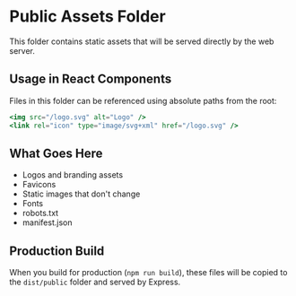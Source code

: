 # Public Assets Folder

This folder contains static assets that will be served directly by the web server.

## Usage in React Components

Files in this folder can be referenced using absolute paths from the root:

```jsx
<img src="/logo.svg" alt="Logo" />
<link rel="icon" type="image/svg+xml" href="/logo.svg" />
```

## What Goes Here

- Logos and branding assets
- Favicons
- Static images that don't change
- Fonts
- robots.txt
- manifest.json

## Production Build

When you build for production (`npm run build`), these files will be copied to the `dist/public` folder and served by Express.
